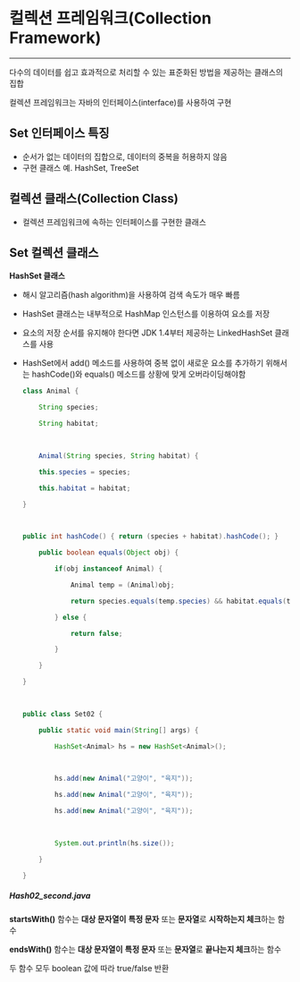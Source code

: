 # 컬렉션 프레임워크(Collection Framework)

---



다수의 데이터를 쉽고 효과적으로 처리할 수 있는 표준화된 방법을 제공하는 클래스의 집합

컬렉션 프레임워크는 자바의 인터페이스(interface)를 사용하여 구현



## Set<E> 인터페이스 특징

- 순서가 없는 데이터의 집합으로, 데이터의 중복을 허용하지 않음
- 구현 클래스 예. HashSet, TreeSet



## 컬렉션 클래스(Collection Class)

* 컬렉션 프레임워크에 속하는 인터페이스를 구현한 클래스



## Set 컬렉션 클래스

**HashSet<E> 클래스**

- 해시 알고리즘(hash algorithm)을 사용하여 검색 속도가 매우 빠름

- HashSet 클래스는 내부적으로 HashMap 인스턴스를 이용하여 요소를 저장

- 요소의 저장 순서를 유지해야 한다면 JDK 1.4부터 제공하는 LinkedHashSet 클래스를 사용

- HashSet에서 add() 메소드를 사용하여 중복 없이 새로운 요소를 추가하기 위해서는 hashCode()와 equals() 메소드를 상황에 맞게 오버라이딩해야함

  ```java
  class Animal {
  
      String species;
  
      String habitat;
  
   
  
      Animal(String species, String habitat) {
  
      this.species = species;
  
      this.habitat = habitat;
  
  }
  
   
  
  public int hashCode() { return (species + habitat).hashCode(); }
  
      public boolean equals(Object obj) {
  
          if(obj instanceof Animal) {
  
              Animal temp = (Animal)obj;
  
              return species.equals(temp.species) && habitat.equals(temp.habitat);
  
          } else {
  
              return false;
  
          }
  
      }
  
  }
  
   
  
  public class Set02 {
  
      public static void main(String[] args) {
  
          HashSet<Animal> hs = new HashSet<Animal>();
  
   
  
          hs.add(new Animal("고양이", "육지"));
  
          hs.add(new Animal("고양이", "육지"));
  
          hs.add(new Animal("고양이", "육지"));
  
   
  
          System.out.println(hs.size());
  
      }
  
  }
  ```



##### Hash02_second.java

**startsWith()** 함수는 **대상 문자열이** **특정 문자** 또는 **문자열**로 **시작하는지 체크**하는 함수

**endsWith()** 함수는 **대상 문자열이** **특정 문자** 또는 **문자열**로 **끝나는지 체크**하는 함수

두 함수 모두 boolean 값에 따라 true/false 반환

